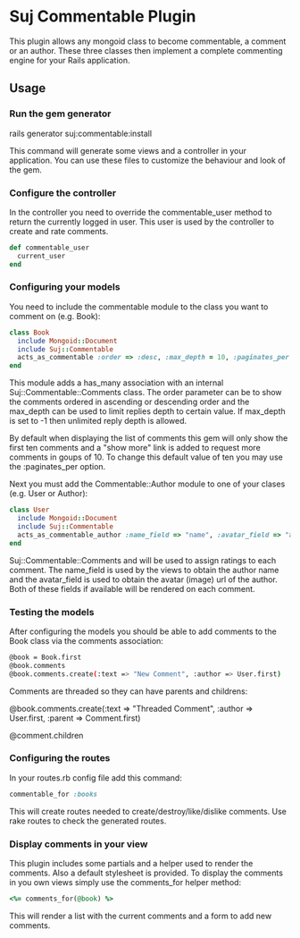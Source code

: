 # Suj Commentable Plugin

This plugin allows any mongoid class to become commentable, a comment or an
author. These three classes then implement a complete commenting engine for
your Rails application.

## Usage

### Run the gem generator

rails generator suj:commentable:install

This command will generate some views and a controller in your application. You
can use these files to customize the behaviour and look of the gem.

### Configure the controller

In the controller you need to override the commentable_user method to return
the currently logged in user. This user is used by the controller to create and
rate comments.


```ruby
def commentable_user
  current_user
end
```

### Configuring your models

You need to include the commentable module to the class you want to comment on
(e.g. Book):

```ruby
class Book
  include Mongoid::Document
  include Suj::Commentable
  acts_as_commentable :order => :desc, :max_depth = 10, :paginates_per = 10
end
```

This module adds a has_many association with an internal
Suj::Commentable::Comments class. The order parameter can be to show the
comments ordered in ascending or descending order and the max_depth can be used
to limit replies depth to certain value. If max_depth is set to -1 then
unlimited reply depth is allowed.

By default when displaying the list of comments this gem will only show the
first ten comments and a "show more" link is added to request more comments in
goups of 10. To change this default value of ten you may use the :paginates_per
option.

Next you must add the Commentable::Author module to one of your clases (e.g.
User or Author):

```ruby
class User
  include Mongoid::Document
  include Suj::Commentable
  acts_as_commentable_author :name_field => "name", :avatar_field => "avatar"
end
```

Suj::Commentable::Comments and will be used to assign ratings to each comment.
The name_field is used by the views to obtain the author name and the
avatar_field is used to obtain the avatar (image) url of the author. Both of
these fields if available will be rendered on each comment.

### Testing the models

After configuring the models you should be able to add comments to the Book
class via the comments association:

```bash
@book = Book.first
@book.comments
@book.comments.create(:text => "New Comment", :author => User.first)
```

Comments are threaded so they can have parents and childrens:

@book.comments.create(:text => "Threaded Comment", :author => User.first,
:parent => Comment.first)

@comment.children

### Configuring the routes

In your routes.rb config file add this command:

```ruby
commentable_for :books
```

This will create routes needed to create/destroy/like/dislike comments. Use
rake routes to check the generated routes.

### Display comments in your view

This plugin includes some partials and a helper used to render the comments.
Also a default stylesheet is provided. To display the comments in you own views
simply use the comments_for helper method:

```ruby
<%= comments_for(@book) %>
```

This will render a list with the current comments and a form to add new
comments.
